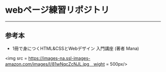 # webページ練習リポジトリ

---

## 参考本

* 1冊で身につくHTML&CSSとWebデザイン 入門講座 (著者 Mana)

<img src = https://images-na.ssl-images-amazon.com/images/I/81wNqcZcNJL.jpg　wight = 500px/>
